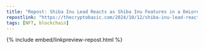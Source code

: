 ```yaml
---
title: "Repost: Shiba Inu Lead Reacts as Shiba Inu Features in a DeLorean NFT Commercial"
repostlink: "https://thecryptobasic.com/2024/10/12/shiba-inu-lead-reacts-as-shiba-inu-features-in-a-delorean-nft-commercial/"
tags: [NFT, blockchain]
---
```


{% include embed/linkpreview-repost.html %}

